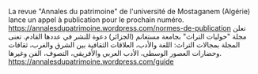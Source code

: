 La revue "Annales du patrimoine" de l'université de Mostaganem (Algérie) lance un appel à publication pour le prochain numéro.
https://annalesdupatrimoine.wordpress.com/normes-de-publication
تعلن مجلة "حوليات التراث" بجامعة مستغانم (الجزائر) دعوة للنشر في عددها القادم. تعنى المجلة بمجالات التراث: اللغة والأدب، العلاقات الثقافية بين الشرق والغرب، ثقافات وحضارات العصور الوسطى، الأدب العربي والأفريقي، التصوف، الفن وغيرها. 
https://annalesdupatrimoine.wordpress.com/guide
